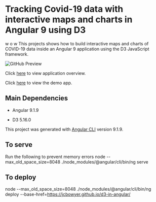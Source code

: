 # Tracking Covid-19 data with interactive maps and charts in Angular 9 using D3
w o w 
This projects shows how to build interactive maps and charts of COVID-19 data inside an Angular 9 application using the D3 JavaScript framework.

![GitHub Preview](/images/preview.png)

Click [here](https://medium.com/@johncbowyer/covid-19-maps-in-angular-9-using-d3-js-b14843795a0c) to view application overview.

Click [here](https://jcbowyer.github.io/d3-in-angular/) to view the demo app.

## Main Dependencies

- Angular 9.1.9

- D3 5.16.0


This project was generated with [Angular CLI](https://github.com/angular/angular-cli) version 9.1.9.

## To serve
Run the following to prevent memory errors
node --max_old_space_size=8048 ./node_modules/@angular/cli/bin/ng serve  

## To deploy
node --max_old_space_size=8048 ./node_modules/@angular/cli/bin/ng deploy --base-href=https://jcbowyer.github.io/d3-in-angular/
